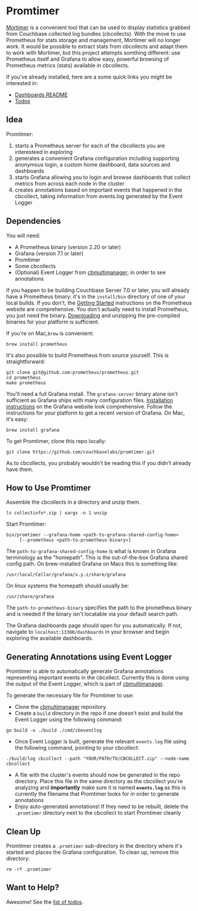 # Promtimer

[Mortimer](https://github.com/couchbaselabs/mortimer) is a convenient 
tool that can be used to display statistics grabbed from Couchbase collected 
log bundles (cbcollects). With the move to use Prometheus for stats
storage and management, Mortimer will no longer work. It would be possible
to extract stats from cbcollects and adapt them to work with Mortimer, but
this project attempts somthing different: use Prometheus itself and Grafana
to allow easy, powerful browsing of Prometheus metrics (stats) available in 
cbcollects.

If you've already installed, here are a some quick links you might be
interested in:
* [Dashboards README](dashboards/README.md)
* [Todos](TODO.md)

## Idea
Promtimer:

1. starts a Prometheus server for each of the cbcollects you are interesteed 
   in exploring
1. generates a convenient Grafana configuration including supporting
   anonymous login, a custom home dashboard, data sources and dashboards
1. starts Grafana allowing you to login and browse dashboards that collect
   metrics from across each node in the cluster
1. creates annotations based on important events that happened in the cbcollect, taking information from events.log generated by the Event Logger

## Dependencies

You will need:

* A Prometheus binary (version 2.20 or later)
* Grafana (version 7.1 or later)
* Promtimer
* Some cbcollects
* (Optional) Event Logger from [cbmultimanager](https://github.com/couchbaselabs/cbmultimanager); in order to see annotations

If you happen to be building Couchbase Server 7.0 or later, you will already 
have a Prometheus binary: it's in the `install/bin` directory of one of your 
local builds. If you don't, the [Getting Started](https://prometheus.io/docs/introduction/first_steps/) 
instructions on the Prometheus website are comprehensive. You don't actually
need to install Prometheus, you just need the binary. [Downloading](https://prometheus.io/download/)
and unzipping the pre-compiled binaries for your platform is sufficient.

If you're on Mac,`brew` is convenient:

    brew install prometheus

It's also possible to build Prometheus from source yourself. This is 
straightforward:

```
git clone git@github.com:prometheus/prometheus.git
cd prometheus
make prometheus
```

You'll need a full Grafana install. The `grafana-server` binary alone isn't 
sufficient as Grafana ships with many configuration files. 
[Installation instructions](https://grafana.com/docs/grafana/latest/installation/) 
on the Grafana website look comprehensive. Follow the instructions for your
platform to get a recent version of Grafana. On Mac, it's easy:

    brew install grafana

To get Promtimer, clone this repo locally:

    git clone https://github.com/couchbaselabs/promtimer.git

As to cbcollects, you probably wouldn't be reading this if you didn't already
have them. 

## How to Use Promtimer

Assemble the cbcollects in a directory and unzip them. 

```
ls collectinfo*.zip | xargs -n 1 unzip
```

Start Promtimer:

```
bin/promtimer --grafana-home <path-to-grafana-shared-config-home>
     [--prometheus <path-to-prometheus-binary>]
```

The `path-to-grafana-shared-config-home` is what is known in Grafana terminology as the
"homepath". This is the out-of-the-box Grafana shared config path. On brew-installed
Grafana on Macs this is something like:

    /usr/local/Cellar/grafana/x.y.z/share/grafana

On linux systems the homepath should usually be:

    /usr/share/grafana

The `path-to-prometheus-binary` specifies the path to the prometheus binary
and is needed if the binary isn't locatable via your default search path.

The Grafana dashboards page should open for you automatically. If not, navigate
to `localhost:13300/dashboards` in your browser and begin exploring the
available dashboards.

## Generating Annotations using Event Logger

Promtimer is able to automatically generate Grafana annotations representing important events in the cbcollect. Currently this is done using the output of the Event Logger, which is part of [cbmultimanager](https://github.com/couchbaselabs/cbmultimanager).

To generate the necessary file for Promtimer to use:

* Clone the [cbmultimanager](https://github.com/couchbaselabs/cbmultimanager) repository
* Create a `build` directory in the repo if one doesn't exist and build the Event Logger using the following command:

```
go build -o ./build ./cmd/cbeventlog
```

* Once Event Logger is built, generate the relevant `events.log` file using the following command, pointing to your cbcollect:

```
./build/log cbcollect --path "YOUR/PATH/TO/CBCOLLECT.zip" --node-name cbcollect
```

* A file with the cluster's events should now be generated in the repo directory. Place this file in the same directory as the cbcollect you're analyzing and **importantly** make sure it is named **`events.log`** as this is currently the filename that Promtimer looks for in order to generate annotations
* Enjoy auto-generated annotations! If they need to be rebuilt, delete the `.promtimer` directory next to the cbcollect to start Promtimer cleanly

## Clean Up

Promtimer creates a `.promtimer` sub-directory in the directory where it's
started and places the Grafana configuration. To clean up, remove this
directory:

```
rm -rf .promtimer
```

## Want to Help?

Awesome! See the [list of todos](TODO.md).
